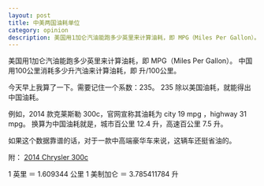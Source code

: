```yaml
---
layout: post
title: 中美两国油耗单位 
category: opinion
description: 美国用1加仑汽油能跑多少英里来计算油耗，即 MPG（Miles Per Gallon）。中国用100公里消耗多少升汽油来计算油耗，即 升/100公里。
---
```

美国用1加仑汽油能跑多少英里来计算油耗，即 MPG（Miles Per Gallon）。
中国用100公里消耗多少升汽油来计算油耗，即 升/100公里。

今天早上我算了一下。需要记住一个系数：235。
235 除以美国油耗，就能得出中国油耗。

例如，2014 款克莱斯勒 300c，官网宣称其油耗为 city 19 mpg ，highway 31 mpg。
换算为中国油耗就是，城市百公里 12.4 升，高速百公里 7.5 升。

如果这个数据靠谱的话，对于一款中高端豪华车来说，这辆车还挺省油的。

附：
[2014 Chrysler 300c](http://www.chrysler.com/en/300/300c/)

1 英里 ＝ 1.609344 公里
1 美制加仑 ＝ 3.785411784 升
